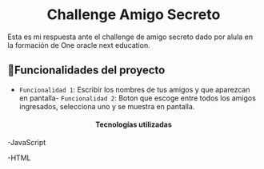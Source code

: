 <h1 align="center"> Challenge Amigo Secreto </h1>
<p>Esta es mi respuesta ante el challenge de amigo secreto dado por alula en la formación de One oracle next education.</p>

## :hammer:Funcionalidades del proyecto
- `Funcionalidad 1`: Escribir los nombres de tus amigos y que aparezcan en pantalla- `Funcionalidad 2`: Boton que escoge entre todos los amigos ingresados, selecciona uno y se muestra en pantalla. 

<h4 align="center">Tecnologías utilizadas </h4>
<div>
    <p>-JavaScript</p>
    <p>-HTML</p>
</div>
